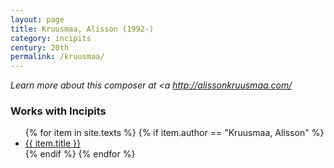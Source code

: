 ```yaml
---
layout: page
title: Kruusmaa, Alisson (1992-)
category: incipits
century: 20th
permalink: /kruusmaa/
---
```


*Learn more about this composer at <a http://alissonkruusmaa.com/</a>*
<br/>

### Works with Incipits
<ul class="texts">
    {% for item in site.texts %}
      {% if item.author == "Kruusmaa, Alisson" %}
          <li class="text-title">
          <a href="{{ site.baseurl }}{{ item.url }}">
        {{ item.title }}
              </a>
    </li>
      {% endif %}
    {% endfor %}
</ul>
